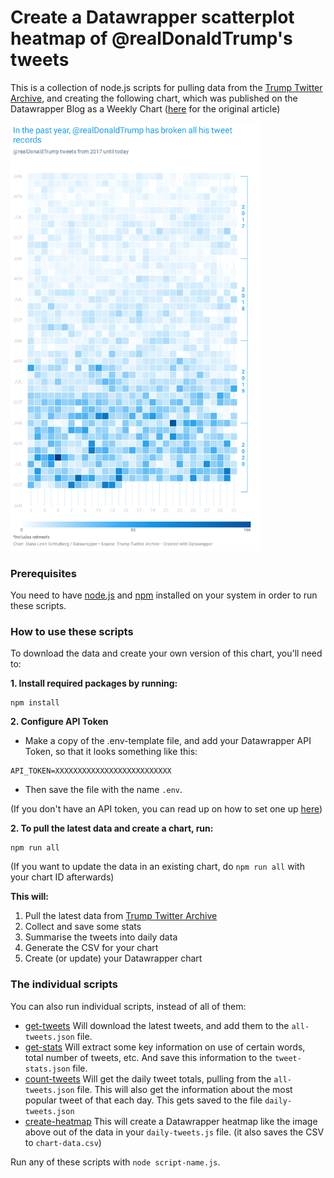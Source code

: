 # Create a Datawrapper scatterplot heatmap of @realDonaldTrump's tweets

This is a collection of node.js scripts for pulling data from the [Trump Twitter Archive](https://trumptwitterarchive.com), and creating the following chart, which was published on the Datawrapper Blog as a Weekly Chart ([here](https://blog.datawrapper.de/weekly-chart-top-100-expensive-music-records/) for the original article)

<img src="./trump-tweet-heatmap.png" alt="Heatmap" width="400"/>

### Prerequisites

You need to have [node.js](https://nodejs.org/en/) and [npm](https://www.npmjs.com/) installed on your system in order to run these scripts.

### How to use these scripts

To download the data and create your own version of this chart, you'll need to:

**1. Install required packages by running:**
```
npm install
```

**2. Configure API Token**

- Make a copy of the .env-template file, and add your Datawrapper API Token, so that it looks something like this:

```
API_TOKEN=XXXXXXXXXXXXXXXXXXXXXXXXXX
```

- Then save the file with the name `.env`.

(If you don't have an API token, you can read up on how to set one up [here](https://developer.datawrapper.de/docs))

**2. To pull the latest data and create a chart, run:**

```
npm run all
```

(If you want to update the data in an existing chart, do `npm run all` with your chart ID afterwards)

**This will:**

1. Pull the latest data from [Trump Twitter Archive](https://trumptwitterarchive.com)
2. Collect and save some stats
3. Summarise the tweets into daily data
3. Generate the CSV for your chart
4. Create (or update) your Datawrapper chart

### The individual scripts

You can also run individual scripts, instead of all of them:

- [get-tweets](https://github.com/datawrapper/snippets/blob/master/2020-10-18-trump-tweet-heatmap/get-tweets.js) Will download the latest tweets, and add them to the `all-tweets.json` file.
- [get-stats](https://github.com/datawrapper/snippets/blob/master/2020-10-18-trump-tweet-heatmap/get-stats.js) Will extract some key information on use of certain words, total number of tweets, etc. And save this information to the `tweet-stats.json` file.
- [count-tweets](https://github.com/datawrapper/snippets/blob/master/2020-10-18-trump-tweet-heatmap/count-tweets.js) Will get the daily tweet totals, pulling from the `all-tweets.json` file. This will also get the information about the most popular tweet of that each day. This gets saved to the file `daily-tweets.json`
- [create-heatmap](https://github.com/datawrapper/snippets/blob/master/2020-10-18-trump-tweet-heatmap/create-heatmap.js) This will create a Datawrapper heatmap like the image above out of the data in your `daily-tweets.js` file. (it also saves the CSV to `chart-data.csv`)

Run any of these scripts with `node script-name.js`.
